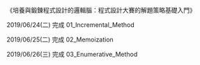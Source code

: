 《培養與鍛鍊程式設計的邏輯腦：程式設計大賽的解題策略基礎入門》


2019/06/24(二) 完成 01_Incremental_Method


2019/06/25(二) 完成 02_Memoization


2019/06/26(三) 完成 03_Enumerative_Method
